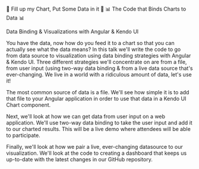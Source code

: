 🎵 Fill up my Chart, Put Some Data in it 🎵
📊 The Code that Binds Charts to Data 📊

Data Binding & Visualizations with Angular & Kendo UI

You have the data, now how do you feed it to a chart so that you can actually
see what the data means? In this talk we'll write the code to go from data
source to visualization using data binding strategies with Angular & Kendo UI.
Three different strategies we'll concentrate on are from a file, from user
input (using two-way data binding & from a live data source that's
ever-changing. We live in a world with a ridiculous amount of data, let's use
it!

The most common source of data is a file. We'll see how simple it is to add
that file to your Angular application in order to use that data in a Kendo UI
Chart component.

Next, we'll look at how we can get data from user input on a web application.
We'll use two-way data binding to take the user input and add it to our charted
results. This will be a live demo where attendees will be able to participate.

Finally, we'll look at how we pair a live, ever-changing datasource to our
visualization. We'll look at the code to creating a dashboard that keeps us
up-to-date with the latest changes in our GitHub repository.

